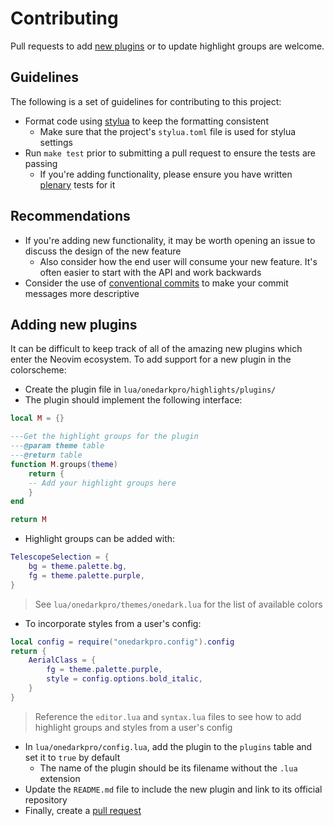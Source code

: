 # Contributing

Pull requests to add [new plugins](#adding-new-plugins) or to update highlight groups are welcome.

## Guidelines

The following is a set of guidelines for contributing to this project:

- Format code using [stylua](https://github.com/johnnymorganz/stylua) to keep the formatting consistent
  - Make sure that the project's `stylua.toml` file is used for stylua settings
- Run `make test` prior to submitting a pull request to ensure the tests are passing
  - If you're adding functionality, please ensure you have written [plenary](https://github.com/nvim-lua/plenary.nvim/blob/master/TESTS_README.md) tests for it

## Recommendations

- If you're adding new functionality, it may be worth opening an issue to discuss the design of the new feature
  - Also consider how the end user will consume your new feature. It's often easier to start with the API and work backwards
- Consider the use of [conventional commits](https://www.conventionalcommits.org/en/v1.0.0/) to make your commit messages more descriptive

## Adding new plugins

It can be difficult to keep track of all of the amazing new plugins which enter the Neovim ecosystem. To add support for a new plugin in the colorscheme:

- Create the plugin file in `lua/onedarkpro/highlights/plugins/`
- The plugin should implement the following interface:
```lua
local M = {}

---Get the highlight groups for the plugin
---@param theme table
---@return table
function M.groups(theme)
    return {
    -- Add your highlight groups here
    }
end

return M
```
- Highlight groups can be added with:
```lua
TelescopeSelection = {
    bg = theme.palette.bg,
    fg = theme.palette.purple,
}
```
> See `lua/onedarkpro/themes/onedark.lua` for the list of available colors
- To incorporate styles from a user's config:
```lua
local config = require("onedarkpro.config").config
return {
    AerialClass = {
        fg = theme.palette.purple,
        style = config.options.bold_italic,
    }
}
```
> Reference the `editor.lua` and `syntax.lua` files to see how to add highlight groups and styles from a user's config
- In `lua/onedarkpro/config.lua`, add the plugin to the `plugins` table and set it to `true` by default
  - The name of the plugin should be its filename without the `.lua` extension
- Update the `README.md` file to include the new plugin and link to its official repository
- Finally, create a [pull request](https://docs.github.com/en/pull-requests/collaborating-with-pull-requests/proposing-changes-to-your-work-with-pull-requests/about-pull-requests)
